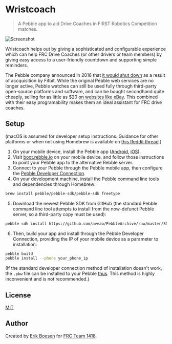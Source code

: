 # Wristcoach
> A Pebble app to aid Drive Coaches in FIRST Robotics Competition matches.

![Screenshot](screenshot.png)

Wristcoach helps out by giving a sophisticated and configurable experience which can help FRC Drive Coaches (or other drivers or team members) by giving easy access to a user-friendly countdown and supporting simple reminders.

The Pebble company announced in 2016 that [it would shut down](https://techcrunch.com/2016/12/07/pebble-confirms-its-shutting-down-devs-and-software-going-to-fitbit/) as a result of accquisition by Fitbit. While the original Pebble web services are no longer active, Pebble watches can still be used fully through third-party open-source platforms and software, and can be bought secondhand quite cheaply, selling for as little as $20 [on websites like eBay](https://www.ebay.com/sch/i.html?_nkw=pebble+watch&_sop=15). This combined with their easy programability makes them an ideal assistant for FRC drive coaches.

## Setup
(macOS is assumed for developer setup instructions. Guidance for other platforms or when not using Homebrew is available on [this Reddit thread](https://www.reddit.com/r/pebble/comments/9i9aqy/developing_for_pebble_without_cloudpebble_windows).)

1. On your mobile device, install the Pebble app ([Android](https://play.google.com/store/apps/details?id=com.getpebble.android.basalt), [iOS](https://itunes.apple.com/us/app/pebble/id957997620)).
2. Visit [boot.rebble.io](https://boot.rebble.io) on your mobile device, and follow those instructions to point your Pebble app to the alternative Rebble server.
3. Connect to your Pebble through the Pebble mobile app, then configure the [Pebble Developer Connection](https://developer.rebble.io/developer.pebble.com/guides/tools-and-resources/developer-connection/index.html).
4. On your development machine, install the Pebble command line tools and dependencies through Homebrew:
```sh
brew install pebble/pebble-sdk/pebble-sdk freetype
```
5. Download the newest Pebble SDK from GitHub (the standard Pebble command line tool attempts to install from the now-defunct Pebble server, so a third-party copy must be used):
```sh
pebble sdk install https://github.com/aveao/PebbleArchive/raw/master/SDKCores/sdk-core-4.3.tar.bz2
```
6. Then, build your app and install through the Pebble Developer Connection, providing the IP of your mobile device as a parameter to installation:
```sh
pebble build
pebble install --phone your_phone_ip
```

(If the standard developer connection method of installation doesn't work, the `.pbw` file can be installed to your Pebble [thus](https://www.youtube.com/watch?v=rTqPyec6EBo). This method is highly inconvenient and is not recommended.)

## License
[MIT](LICENSE)
## Author
Created by [Erik Boesen](https://github.com/ErikBoesen) for [FRC Team 1418](https://github.com/frc1418).
